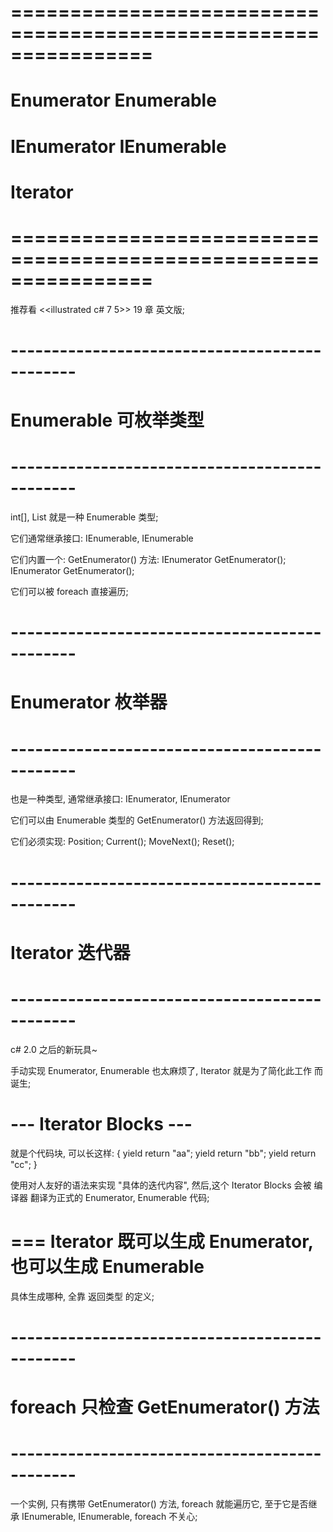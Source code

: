 # ================================================================ #
#       Enumerator  Enumerable
#       IEnumerator IEnumerable
#       Iterator              
# ================================================================ #
推荐看 <<illustrated c# 7 5>> 19 章 英文版;


# ---------------------------------------------- #
#             Enumerable  可枚举类型
# ---------------------------------------------- #
int[], List<string> 就是一种 Enumerable 类型;

它们通常继承接口: IEnumerable, IEnumerable<T>

它们内置一个: GetEnumerator() 方法:
    IEnumerator GetEnumerator();
    IEnumerator<T> GetEnumerator();

它们可以被 foreach 直接遍历;


# ---------------------------------------------- #
#             Enumerator  枚举器
# ---------------------------------------------- #
也是一种类型, 通常继承接口: IEnumerator, IEnumerator<T>

它们可以由 Enumerable 类型的 GetEnumerator() 方法返回得到;

它们必须实现:
    Position;
    Current();
    MoveNext();
    Reset();


# ---------------------------------------------- #
#             Iterator  迭代器
# ---------------------------------------------- #
c# 2.0 之后的新玩具~

手动实现 Enumerator, Enumerable 也太麻烦了, 
Iterator 就是为了简化此工作 而诞生;

# --- Iterator Blocks ---
就是个代码块, 可以长这样:
    {
        yield return "aa";
        yield return "bb";
        yield return "cc";
    }

使用对人友好的语法来实现 "具体的迭代内容", 然后,这个 Iterator Blocks
会被 编译器 翻译为正式的 Enumerator, Enumerable 代码;

# === Iterator 既可以生成 Enumerator,  也可以生成 Enumerable
具体生成哪种, 全靠 返回类型 的定义;



# ---------------------------------------------- #
#      foreach 只检查 GetEnumerator() 方法
# ---------------------------------------------- #
一个实例, 只有携带 GetEnumerator() 方法, foreach 就能遍历它,
至于它是否继承 IEnumerable, IEnumerable<T>, foreach 不关心;






